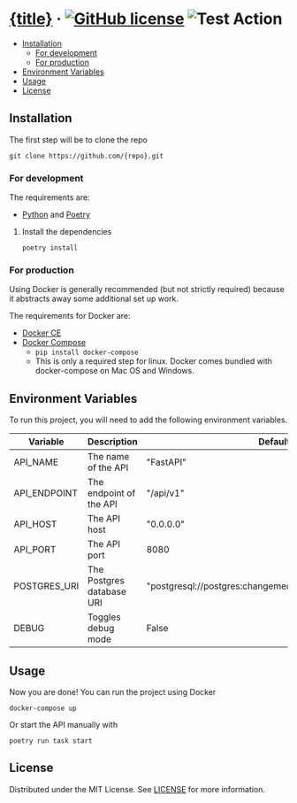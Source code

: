 # [{title}](./README.md) &middot; [![GitHub license]](./LICENSE) ![Test Action]

<!-- Table of Contents -->

- [Installation](#installation)
    - [For development](#for-development)
    - [For production](#for-production)
- [Environment Variables](#environment-variables)
- [Usage](#usage)
- [License](#license)

## Installation

The first step will be to clone the repo

```shell
git clone https://github.com/{repo}.git
```

### For development

The requirements are:

* [Python] and [Poetry]

1. Install the dependencies
   ```shell
   poetry install
   ```

### For production

Using Docker is generally recommended (but not strictly required) because it abstracts away some additional set up work.

The requirements for Docker are:

* [Docker CE]
* [Docker Compose]
    * `pip install docker-compose`
    * This is only a required step for linux. Docker comes bundled with docker-compose on Mac OS and Windows.

## Environment Variables

To run this project, you will need to add the following environment variables.

| Variable     | Description               | Default                                                  |
|--------------|---------------------------|----------------------------------------------------------|
| API_NAME     | The name of the API       | "FastAPI"                                                |
| API_ENDPOINT | The endpoint of the API   | "/api/v1"                                                |
| API_HOST     | The API host              | "0.0.0.0"                                                |
| API_PORT     | The API port              | 8080                                                     |
| POSTGRES_URI | The Postgres database URI | "postgresql://postgres:changeme@localhost:5432/postgres" |
| DEBUG        | Toggles debug mode        | False                                                    |

## Usage

Now you are done! You can run the project using Docker

```shell
docker-compose up
```

Or start the API manually with

```shell
poetry run task start
```

## License

Distributed under the MIT License. See [LICENSE](./LICENSE) for more information.

<!-- Packages Links -->

[docker ce]: https://docs.docker.com/install/

[docker compose]: https://docs.docker.com/compose/install/

[poetry]: https://python-poetry.org/docs/

[python]: https://www.python.org/downloads/


<!-- Shields.io links -->

[gitHub license]: https://img.shields.io/badge/license-MIT-blue.svg

[test action]: https://github.com/{repo}/actions/workflows/test.yaml/badge.svg
